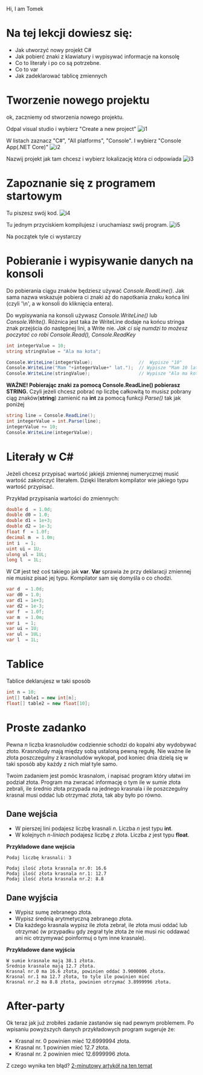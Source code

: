 Hi, I am Tomek

# Na tej lekcji dowiesz się:
* Jak utworzyć nowy projekt C#
* Jak pobierć znaki z klawiatury i wypisywać informacje na konsolę
* Co to literały i po co są potrzebne.
* Co to var
* Jak zadeklarować tablicę zmiennych

# Tworzenie nowego projektu
ok, zaczniemy od stworzenia nowego projektu.

Odpal visual studio i wybierz "Create a new project"
![i1](/Lekcja%202/asstes/i1.png)

W listach zaznacz "C#", "All platforms", "Console". I wybierz "Console App(.NET Core)"
![i2](/Lekcja%202/asstes/i2.png)

Nazwij projekt jak tam chcesz i wybierz lokalizację która ci odpowiada
![i3](/Lekcja%202/asstes/i3.png)

# Zapoznanie się z programem startowym

Tu piszesz swój kod.
![i4](/Lekcja%202/asstes/i4.png)

Tu jednym przyciskiem kompilujesz i uruchamiasz swój program.
![i5](/Lekcja%202/asstes/i5.png)

Na początek tyle ci wystarczy

# Pobieranie i wypisywanie danych na konsoli

Do pobierania ciągu znaków będziesz używać *Console.ReadLine()*.
Jak sama nazwa wskazuje pobiera ci znaki aż do napotkania znaku końca lini (czyli '\n', a w konsoli do kliknięcia entera).

Do wypisywania na konsoli używasz *Console.WriteLine()* lub *Console.Write()*.
Różnica jest taka że WriteLine dodaje na końcu stringa znak przejścia do następnej lini, a Write nie.
*Jak ci się numdzi to możesz poczytać co robi Console.Read(), Console.ReadKey*
```C#
int integerValue = 10;
string stringValue = "Ala ma kota";

Console.WriteLine(integerValue);                 //  Wypisze "10"
Console.WriteLine("Mam "+integerValue+" lat.");  // Wypisze "Mam 10 lat."
Console.WriteLine(stringValue);                  // Wypisze "Ala ma kota"
```

**WAŻNE! Pobierając znaki za pomocą Console.ReadLine() pobierasz STRING.**
Czyli jeżeli chcesz pobrać np liczbę całkowitą to musisz pobrany ciąg znaków(**string**) zamienić na **int** za pomocą funkcji *Parse()* tak jak poniżej
```C#
string line = Console.ReadLine();
int integerValue = int.Parse(line);
integerValue += 10;
Console.WriteLine(integerValue);
```

# Literały w C#
Jeżeli chcesz przypisać wartość jakiejś zmiennej numerycznej musić wartość zakończyć literałem.
Dzięki literałom kompilator wie jakiego typu wartość przypisać.

Przykład przypisania wartości do zmiennych:
```C#
double d  = 1.0d;
double d0 = 1.0; 
double d1 = 1e+3;
double d2 = 1e-3;
float f  = 1.0f;
decimal m  = 1.0m;
int i  = 1;
uint ui = 1U;
ulong ul = 1UL;
long l  = 1L;
```
W C# jest też coś takiego jak **var**. **Var** sprawia że przy deklaracji zmiennej nie musisz pisać jej typu. Kompilator sam się domyśla o co chodzi.
```C#
var d  = 1.0d;
var d0 = 1.0; 
var d1 = 1e+3;
var d2 = 1e-3;
var f  = 1.0f;
var m  = 1.0m;
var i  = 1;
var ui = 1U;
var ul = 1UL;
var l  = 1L;
```

# Tablice
Tablice deklarujesz w taki sposób
```C#
int n = 10;
int[] table1 = new int[n];
float[] table2 = new float[10];
```

# Proste zadanko
Pewna *n* liczba krasnoludów codziennie schodzi do kopalni aby wydobywać złoto.
Krasnoludy mają między sobą ustaloną pewną regułę.
Nie ważne ile złota poszczegulny z krasnoludów wykopał, pod koniec dnia dzielą się w taki sposób aby każdy z nich miał tyle samo.

Twoim zadaniem jest pomóc krasnalom, i napisać program który ułatwi im podział złota.
Program ma zwracać informację o tym ile w sumie złota zebrali, ile średnio złota przypada na jednego krasnala i ile poszczegulny krasnal musi oddać lub otrzymać złota, tak aby było po równo.

## Dane wejścia
* W pierszej lini podajesz liczbę krasnali *n*. Liczba *n* jest typu **int**.
* W kolejnych *n-liniach* podajesz liczbę *z* złota. Liczba *z* jest typu **float**.

**Przykładowe dane wejścia**
```
Podaj liczbę krasnali: 3

Podaj ilość złota krasnala nr.0: 16.6
Podaj ilość złota krasnala nr.1: 12.7
Podaj ilość złota krasnala nr.2: 8.8
```

## Dane wyjścia
* Wypisz sumę zebranego złota.
* Wypisz średnią arytmetyczną zebranego złota.
* Dla każdego krasnala wypisz ile złota zebrał, ile złota musi oddać lub otrzymać (w przypadku gdy zegrał tyle złota że nie musi nic oddawać ani nic otrzymywać poinformuj o tym inne krasnale).

**Przykładowe dane wyjścia**
```
W sumie krasnale mają 38.1 złota.
Średnio krasnale mają 12.7 złota.
Krasnal nr.0 ma 16.6 złota, powinien oddać 3.9000006 złota.
Krasnal nr.1 ma 12.7 złota, to tyle ile powinien mieć
Krasnal nr.2 ma 8.8 złota, powinien otrzymać 3.8999996 złota.
```

# After-party
Ok teraz jak już zrobiłeś zadanie zastanów się nad pewnym problemem.
Po wpisaniu powyższych danych przykładowych program sugeruje że:
* Krasnal nr. 0 powinien mieć 12.6999994 złota.
* Krasnal nr. 1 powinien mieć 12.7 złota.
* Krasnal nr. 2 powinien mieć 12.6999996 złota.

Z czego wynika ten błąd?
[2-minutowy artykół na ten temat](https://docs.microsoft.com/pl-pl/cpp/build/why-floating-point-numbers-may-lose-precision?view=msvc-160)